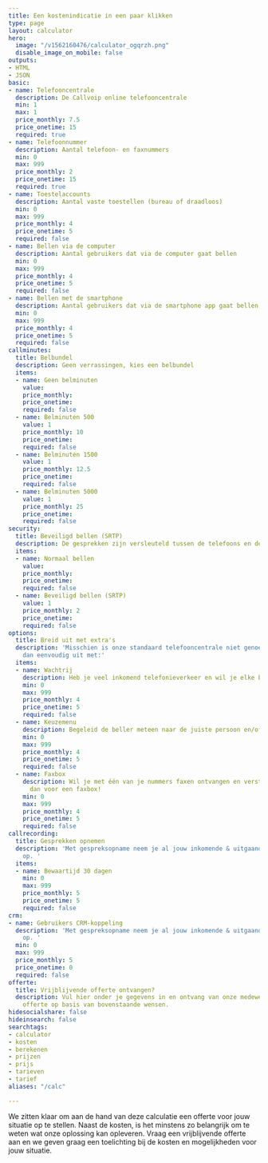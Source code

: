 ```yaml
---
title: Een kostenindicatie in een paar klikken
type: page
layout: calculator
hero:
  image: "/v1562160476/calculator_ogqrzh.png"
  disable_image_on_mobile: false
outputs:
- HTML
- JSON
basic:
- name: Telefooncentrale
  description: De Callvoip online telefooncentrale
  min: 1
  max: 1
  price_monthly: 7.5
  price_onetime: 15
  required: true
- name: Telefoonnummer
  description: Aantal telefoon- en faxnummers
  min: 0
  max: 999
  price_monthly: 2
  price_onetime: 15
  required: true
- name: Toestelaccounts
  description: Aantal vaste toestellen (bureau of draadloos)
  min: 0
  max: 999
  price_monthly: 4
  price_onetime: 5
  required: false
- name: Bellen via de computer
  description: Aantal gebruikers dat via de computer gaat bellen 
  min: 0
  max: 999
  price_monthly: 4
  price_onetime: 5
  required: false
- name: Bellen met de smartphone
  description: Aantal gebruikers dat via de smartphone app gaat bellen
  min: 0
  max: 999
  price_monthly: 4
  price_onetime: 5
  required: false
callminutes:
  title: Belbundel
  description: Geen verrassingen, kies een belbundel
  items:
  - name: Geen belminuten
    value: 
    price_monthly: 
    price_onetime: 
    required: false
  - name: Belminuten 500
    value: 1
    price_monthly: 10
    price_onetime: 
    required: false
  - name: Belminuten 1500
    value: 1
    price_monthly: 12.5
    price_onetime: 
    required: false
  - name: Belminuten 5000
    value: 1
    price_monthly: 25
    price_onetime: 
    required: false
security:
  title: Beveiligd bellen (SRTP)
  description: De gesprekken zijn versleuteld tussen de telefoons en de telefooncentrale.
  items:
  - name: Normaal bellen
    value: 
    price_monthly: 
    price_onetime: 
    required: false
  - name: Beveiligd bellen (SRTP)
    value: 1
    price_monthly: 2
    price_onetime: 
    required: false
options:
  title: Breid uit met extra's
  description: 'Misschien is onze standaard telefooncentrale niet genoeg. Breid deze
    dan eenvoudig uit met:'
  items:
  - name: Wachtrij
    description: Heb je veel inkomend telefonieverkeer en wil je elke beller beantwoorden?
    min: 0
    max: 999
    price_monthly: 4
    price_onetime: 5
    required: false
  - name: Keuzemenu
    description: Begeleid de beller meteen naar de juiste persoon en/of afdeling.
    min: 0
    max: 999
    price_monthly: 4
    price_onetime: 5
    required: false
  - name: Faxbox
    description: Wil je met één van je nummers faxen ontvangen en versturen? Kies
      dan voor een faxbox!
    min: 0
    max: 999
    price_monthly: 4
    price_onetime: 5
    required: false
callrecording:
  title: Gesprekken opnemen
  description: 'Met gespreksopname neem je al jouw inkomende & uitgaande gesprekken
    op. '
  items:
  - name: Bewaartijd 30 dagen
    min: 0
    max: 999
    price_monthly: 5
    price_onetime: 5
    required: false
crm:
- name: Gebruikers CRM-koppeling
  description: 'Met gespreksopname neem je al jouw inkomende & uitgaande gesprekken
    op. '
  min: 0
  max: 999
  price_monthly: 5
  price_onetime: 0
  required: false
offerte:
  title: Vrijblijvende offerte ontvangen?
  description: Vul hier onder je gegevens in en ontvang van onze medewerkers een vrijblijvende
    offerte op basis van bovenstaande wensen.
hidesocialshare: false
hideinsearch: false
searchtags:
- calculator
- kosten
- berekenen
- prijzen
- prijs
- tarieven
- tarief
aliases: "/calc"

---
```

We zitten klaar om aan de hand van deze calculatie een offerte voor jouw situatie op te stellen. Naast de kosten, is het minstens zo
belangrijk om te weten wat onze oplossing kan opleveren. Vraag een vrijblijvende offerte aan en we geven graag een toelichting bij de
kosten en mogelijkheden voor jouw situatie.
